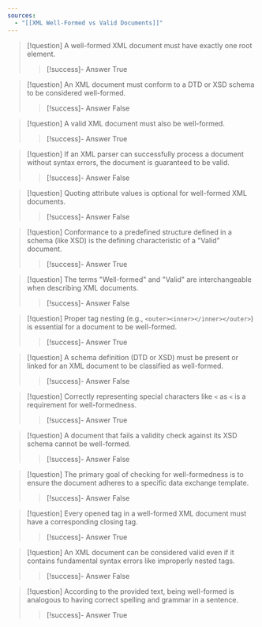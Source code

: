 ```yaml
---
sources:
  - "[[XML Well-Formed vs Valid Documents]]"
---
```

> [!question] A well-formed XML document must have exactly one root element.
>> [!success]- Answer
>> True

> [!question] An XML document must conform to a DTD or XSD schema to be considered well-formed.
>> [!success]- Answer
>> False

> [!question] A valid XML document must also be well-formed.
>> [!success]- Answer
>> True

> [!question] If an XML parser can successfully process a document without syntax errors, the document is guaranteed to be valid.
>> [!success]- Answer
>> False

> [!question] Quoting attribute values is optional for well-formed XML documents.
>> [!success]- Answer
>> False

> [!question] Conformance to a predefined structure defined in a schema (like XSD) is the defining characteristic of a "Valid" document.
>> [!success]- Answer
>> True

> [!question] The terms "Well-formed" and "Valid" are interchangeable when describing XML documents.
>> [!success]- Answer
>> False

> [!question] Proper tag nesting (e.g., `<outer><inner></inner></outer>`) is essential for a document to be well-formed.
>> [!success]- Answer
>> True

> [!question] A schema definition (DTD or XSD) must be present or linked for an XML document to be classified as well-formed.
>> [!success]- Answer
>> False

> [!question] Correctly representing special characters like `<` as `<` is a requirement for well-formedness.
>> [!success]- Answer
>> True

> [!question] A document that fails a validity check against its XSD schema cannot be well-formed.
>> [!success]- Answer
>> False

> [!question] The primary goal of checking for well-formedness is to ensure the document adheres to a specific data exchange template.
>> [!success]- Answer
>> False

> [!question] Every opened tag in a well-formed XML document must have a corresponding closing tag.
>> [!success]- Answer
>> True

> [!question] An XML document can be considered valid even if it contains fundamental syntax errors like improperly nested tags.
>> [!success]- Answer
>> False

> [!question] According to the provided text, being well-formed is analogous to having correct spelling and grammar in a sentence.
>> [!success]- Answer
>> True